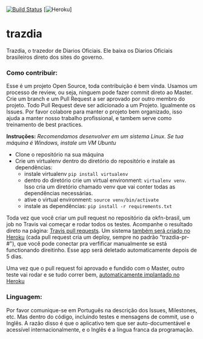 [![Build Status](https://travis-ci.org/okfn-brasil/trazdia.svg?branch=master)](https://travis-ci.org/okfn-brasil/trazdia)
[![Heroku](https://heroku-badge.herokuapp.com/?app=trazdia)]

# trazdia
Trazdia, o trazedor de Diarios Oficiais. Ele baixa os Diarios Oficiais brasileiros direto dos sites do governo.

### Como contribuir:
Esse é um projeto Open Source, toda contribuição é bem vinda. Usamos um processo de review, ou seja, ninguem pode fazer commit direto ao Master. Crie um branch e um Pull Request a ser aprovado por outro membro do projeto. Todo Pull Request deve ser adicionado a um Projeto. Igualmente os Issues. Por favor colabore para manter o projeto bem organizado, isso ajuda a manter nosso trabalho profissional, e tambem serve como treinamento de best practices.

**Instruções:**
*Recomendamos desenvolver em um sistema Linux. Se tua máquina é Windows, instale um VM Ubuntu*
* Clone o repositório na sua máquina
* Crie um virtualenv dentro do diretório do repositório e instale as dependências:
  * instale virtualenv `pip install virtualenv`
  * dentro do diretório crie um virtual environment: `virtualenv venv`. Isso cria um diretório chamado venv que vai conter todas as dependências necessárias.
  * ative o virtual environment: `source venv/bin/activate`
  * instale as dependências: `pip install -r requirements.txt`

Toda vez que você criar um pull request no repositório da okfn-brasil, um job no Travis vai começar e rodar todos os testes. Acompanhe o resultado direto na página: [Travis pull requests](https://travis-ci.org/okfn-brasil/trazdia/pull_requests). Um sistema [também será criado no Heroku](https://dashboard.heroku.com/apps/trazdia-pr-1) (cada pull request cria um deploy, sempre no padrão "trazdia-pr-#"), que você pode conectar pra verfificar manualmente se está functionando direitinho. Esse app será deletado automaticamente depois de 5 dias.

Uma vez que o pull request foi aprovado e fundido com o Master, outro teste vai rodar e se tudo correr bem, [automaticamente implantado no Heroku](https://dashboard.heroku.com/apps/trazdia "Heroku build page")

### Linguagem:
Por favor comunique-se em Português na descrição dos Issues, Milestones, etc. Mas dentro do código, incluindo testes e mensagens de commit, use o Inglês. A razão disso é que o aplicativo tem que ser auto-documentável e acessível internacionalmente, e o Inglês é a língua franca da programação.
